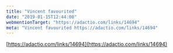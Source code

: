 ```yaml
---
title: "Vincent favourited"
date: "2019-01-15T12:44:00"
webmentionTarget: "https://adactio.com/links/14694"
meta: "Vincent favourited https://adactio.com/links/14694"
---
```

[https://adactio.com/links/14694](https://adactio.com/links/14694)

